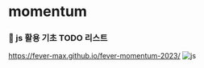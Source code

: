 
# momentum
### 📌 js 활용 기초 TODO 리스트
https://fever-max.github.io/fever-momentum-2023/
![js](https://github.com/fever-max/fever-momentum-2023/assets/131164588/9f9bedca-25e9-492a-9908-2b237c07c3ad)
